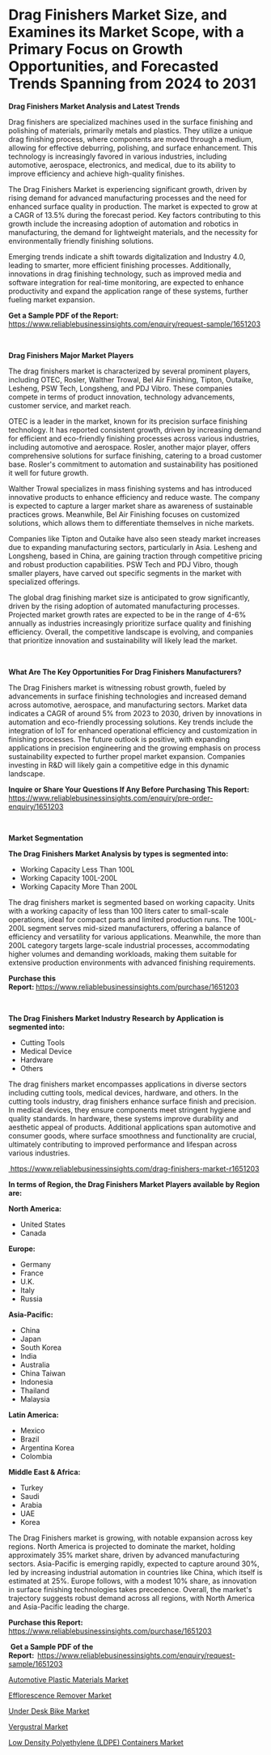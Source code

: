 <p><h1>Drag Finishers Market Size, and Examines its Market Scope, with a Primary Focus on Growth Opportunities, and Forecasted Trends Spanning from 2024 to 2031</h1></p><p><strong>Drag Finishers Market Analysis and Latest Trends</strong></p>
<p><p>Drag finishers are specialized machines used in the surface finishing and polishing of materials, primarily metals and plastics. They utilize a unique drag finishing process, where components are moved through a medium, allowing for effective deburring, polishing, and surface enhancement. This technology is increasingly favored in various industries, including automotive, aerospace, electronics, and medical, due to its ability to improve efficiency and achieve high-quality finishes.</p><p>The Drag Finishers Market is experiencing significant growth, driven by rising demand for advanced manufacturing processes and the need for enhanced surface quality in production. The market is expected to grow at a CAGR of 13.5% during the forecast period. Key factors contributing to this growth include the increasing adoption of automation and robotics in manufacturing, the demand for lightweight materials, and the necessity for environmentally friendly finishing solutions. </p><p>Emerging trends indicate a shift towards digitalization and Industry 4.0, leading to smarter, more efficient finishing processes. Additionally, innovations in drag finishing technology, such as improved media and software integration for real-time monitoring, are expected to enhance productivity and expand the application range of these systems, further fueling market expansion.</p></p>
<p><strong>Get a Sample PDF of the Report:&nbsp;</strong> <a href="https://www.reliablebusinessinsights.com/enquiry/request-sample/1651203?utm_campaign=115&utm_medium=2&utm_source=Github&utm_content=ia&utm_term=26092024&utm_id=drag-finishers">https://www.reliablebusinessinsights.com/enquiry/request-sample/1651203</a></p>
<p>&nbsp;</p>
<p><strong>Drag Finishers Major Market Players</strong></p>
<p><p>The drag finishers market is characterized by several prominent players, including OTEC, Rosler, Walther Trowal, Bel Air Finishing, Tipton, Outaike, Lesheng, PSW Tech, Longsheng, and PDJ Vibro. These companies compete in terms of product innovation, technology advancements, customer service, and market reach.</p><p>OTEC is a leader in the market, known for its precision surface finishing technology. It has reported consistent growth, driven by increasing demand for efficient and eco-friendly finishing processes across various industries, including automotive and aerospace. Rosler, another major player, offers comprehensive solutions for surface finishing, catering to a broad customer base. Rosler's commitment to automation and sustainability has positioned it well for future growth.</p><p>Walther Trowal specializes in mass finishing systems and has introduced innovative products to enhance efficiency and reduce waste. The company is expected to capture a larger market share as awareness of sustainable practices grows. Meanwhile, Bel Air Finishing focuses on customized solutions, which allows them to differentiate themselves in niche markets.</p><p>Companies like Tipton and Outaike have also seen steady market increases due to expanding manufacturing sectors, particularly in Asia. Lesheng and Longsheng, based in China, are gaining traction through competitive pricing and robust production capabilities. PSW Tech and PDJ Vibro, though smaller players, have carved out specific segments in the market with specialized offerings.</p><p>The global drag finishing market size is anticipated to grow significantly, driven by the rising adoption of automated manufacturing processes. Projected market growth rates are expected to be in the range of 4-6% annually as industries increasingly prioritize surface quality and finishing efficiency. Overall, the competitive landscape is evolving, and companies that prioritize innovation and sustainability will likely lead the market.</p></p>
<p>&nbsp;</p>
<p><strong>What Are The Key Opportunities For Drag Finishers Manufacturers?</strong></p>
<p><p>The Drag Finishers market is witnessing robust growth, fueled by advancements in surface finishing technologies and increased demand across automotive, aerospace, and manufacturing sectors. Market data indicates a CAGR of around 5% from 2023 to 2030, driven by innovations in automation and eco-friendly processing solutions. Key trends include the integration of IoT for enhanced operational efficiency and customization in finishing processes. The future outlook is positive, with expanding applications in precision engineering and the growing emphasis on process sustainability expected to further propel market expansion. Companies investing in R&D will likely gain a competitive edge in this dynamic landscape.</p></p>
<p><strong>Inquire or Share Your Questions If Any Before Purchasing This Report:</strong> <a href="https://www.reliablebusinessinsights.com/enquiry/pre-order-enquiry/1651203?utm_campaign=115&utm_medium=2&utm_source=Github&utm_content=ia&utm_term=26092024&utm_id=drag-finishers">https://www.reliablebusinessinsights.com/enquiry/pre-order-enquiry/1651203</a></p>
<p>&nbsp;</p>
<p><strong>Market Segmentation</strong></p>
<p><strong>The Drag Finishers Market Analysis by types is segmented into:</strong></p>
<p><ul><li>Working Capacity Less Than 100L</li><li>Working Capacity 100L-200L</li><li>Working Capacity More Than 200L</li></ul></p>
<p><p>The drag finishers market is segmented based on working capacity. Units with a working capacity of less than 100 liters cater to small-scale operations, ideal for compact parts and limited production runs. The 100L-200L segment serves mid-sized manufacturers, offering a balance of efficiency and versatility for various applications. Meanwhile, the more than 200L category targets large-scale industrial processes, accommodating higher volumes and demanding workloads, making them suitable for extensive production environments with advanced finishing requirements.</p></p>
<p><strong>Purchase this Report:&nbsp;</strong><a href="https://www.reliablebusinessinsights.com/purchase/1651203?utm_campaign=115&utm_medium=2&utm_source=Github&utm_content=ia&utm_term=26092024&utm_id=drag-finishers">https://www.reliablebusinessinsights.com/purchase/1651203</a></p>
<p>&nbsp;</p>
<p><strong>The Drag Finishers Market Industry Research by Application is segmented into:</strong></p>
<p><ul><li>Cutting Tools</li><li>Medical Device</li><li>Hardware</li><li>Others</li></ul></p>
<p><p>The drag finishers market encompasses applications in diverse sectors including cutting tools, medical devices, hardware, and others. In the cutting tools industry, drag finishers enhance surface finish and precision. In medical devices, they ensure components meet stringent hygiene and quality standards. In hardware, these systems improve durability and aesthetic appeal of products. Additional applications span automotive and consumer goods, where surface smoothness and functionality are crucial, ultimately contributing to improved performance and lifespan across various industries.</p></p>
<p><a href="https://www.reliablebusinessinsights.com/drag-finishers-market-r1651203?utm_campaign=115&utm_medium=2&utm_source=Github&utm_content=ia&utm_term=26092024&utm_id=drag-finishers">&nbsp;https://www.reliablebusinessinsights.com/drag-finishers-market-r1651203</a></p>
<p><strong>In terms of Region, the Drag Finishers Market Players available by Region are:</strong></p>
<p>
    <p> <strong> North America: </strong>
        <ul>
            <li>United States</li>
            <li>Canada</li>
        </ul>
        </p> 
    <p> <strong> Europe: </strong>
        <ul>
            <li>Germany</li>
            <li>France</li>
            <li>U.K.</li>
            <li>Italy</li>
            <li>Russia</li>
        </ul>
        </p> 
    <p> <strong> Asia-Pacific: </strong>
        <ul>
            <li>China</li>
            <li>Japan</li>
            <li>South Korea</li>
            <li>India</li>
            <li>Australia</li>
            <li>China Taiwan</li>
            <li>Indonesia</li>
            <li>Thailand</li>
            <li>Malaysia</li>
        </ul>
        </p> 
    <p> <strong> Latin America: </strong>
        <ul>
            <li>Mexico</li>
            <li>Brazil</li>
            <li>Argentina Korea</li>
            <li>Colombia</li>
        </ul>
        </p> 
    <p> <strong> Middle East & Africa: </strong>
        <ul>
            <li>Turkey</li>
            <li>Saudi</li>
            <li>Arabia</li>
            <li>UAE</li>
            <li>Korea</li>
        </ul>
    </p>
    </p>
<p><p>The Drag Finishers market is growing, with notable expansion across key regions. North America is projected to dominate the market, holding approximately 35% market share, driven by advanced manufacturing sectors. Asia-Pacific is emerging rapidly, expected to capture around 30%, led by increasing industrial automation in countries like China, which itself is estimated at 25%. Europe follows, with a modest 10% share, as innovation in surface finishing technologies takes precedence. Overall, the market's trajectory suggests robust demand across all regions, with North America and Asia-Pacific leading the charge.</p></p>
<p><strong>Purchase this Report: </strong><a href="https://www.reliablebusinessinsights.com/purchase/1651203?utm_campaign=115&utm_medium=2&utm_source=Github&utm_content=ia&utm_term=26092024&utm_id=drag-finishers">https://www.reliablebusinessinsights.com/purchase/1651203</a></p>
<p>&nbsp;<strong>Get a Sample PDF of the Report:&nbsp;&nbsp;</strong><a href="https://www.reliablebusinessinsights.com/enquiry/request-sample/1651203?utm_campaign=115&utm_medium=2&utm_source=Github&utm_content=ia&utm_term=26092024&utm_id=drag-finishers">https://www.reliablebusinessinsights.com/enquiry/request-sample/1651203</a></p>
<p><strong></strong></p>
<p><p><a href="https://www.linkedin.com/pulse/future-innovation-global-automotive-plastic-materials-market-v5cxe?utm_campaign=115&utm_medium=2&utm_source=Github&utm_content=ia&utm_term=26092024&utm_id=drag-finishers">Automotive Plastic Materials Market</a></p><p><a href="https://issuu.com/reportprime-2/docs/efflorescence-remover-market-size-2_71e99191990d62?utm_campaign=115&utm_medium=2&utm_source=Github&utm_content=ia&utm_term=26092024&utm_id=drag-finishers">Efflorescence Remover Market</a></p><p><a href="https://issuu.com/reportprime-2/docs/under-desk-bike-market-size-2030.pp_0136cf25c564f9?utm_campaign=115&utm_medium=2&utm_source=Github&utm_content=ia&utm_term=26092024&utm_id=drag-finishers">Under Desk Bike Market</a></p><p><a href="https://github.com/CordonaCindy/Market-Research-Report-List-1/blob/main/vergustral-market.md?utm_campaign=115&utm_medium=2&utm_source=Github&utm_content=ia&utm_term=26092024&utm_id=drag-finishers">Vergustral Market</a></p><p><a href="https://github.com/AlbertGonzalez266/Market-Research-Report-List-1/blob/main/low-density-polyethylene-ldpe-containers-market.md?utm_campaign=115&utm_medium=2&utm_source=Github&utm_content=ia&utm_term=26092024&utm_id=drag-finishers">Low Density Polyethylene (LDPE) Containers Market</a></p></p>